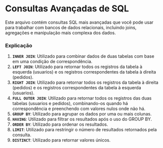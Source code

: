 # Consultas Avançadas de SQL

Este arquivo contém consultas SQL mais avançadas que você pode usar para trabalhar com bancos de dados relacionais, incluindo joins, agregações e manipulação mais complexa dos dados.

### Explicação

1. **`INNER JOIN`**: Utilizado para combinar dados de duas tabelas com base em uma condição de correspondência.
2. **`LEFT JOIN`**: Utilizado para retornar todos os registros da tabela à esquerda (usuarios) e os registros correspondentes da tabela à direita (pedidos).
3. **`RIGHT JOIN`**: Utilizado para retornar todos os registros da tabela à direita (pedidos) e os registros correspondentes da tabela à esquerda (usuarios).
4. **`FULL OUTER JOIN`**: Utilizado para retornar todos os registros das duas tabelas (usuarios e pedidos), combinando-os quando há correspondência e preenchendo com valores nulos onde não há.
5. **`GROUP BY`**: Utilizado para agrupar os dados por uma ou mais colunas.
6. **`HAVING`**: Utilizado para filtrar os resultados após o uso do GROUP BY.
7. **`ORDER BY`**: Utilizado para ordenar os resultados.
8. **`LIMIT`**: Utilizado para restringir o número de resultados retornados pela consulta.
9. **`DISTINCT`**: Utilizado para retornar valores únicos.